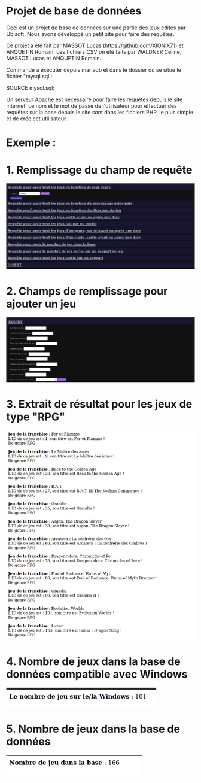 # Projet de base de données

Ceci est un projet de base de données sur une partie des jeux édités par Ubisoft.
Nous avons développé un petit site pour faire des requêtes.

Ce projet a été fait par MASSOT Lucas (https://github.com/XIONIX71) et ANQUETIN Romain.
Les fichiers CSV on été faits par WALDNER Celine, MASSOT Lucas et ANQUETIN Romain.

Commande a exécuter depuis mariadb et dans le dossier où se situe le fichier "mysql.sql :

SOURCE mysql.sql;


Un serveur Apache est nécessaire pour faire les requêtes depuis le site internet.
Le nom et le mot de passe de l'utilisateur pour effectuer des requêtes sur la base depuis le site sont dans les fichiers PHP, le plus simple et de crée cet utilisateur.


# Exemple :

# 1. Remplissage du champ de requête
![ScreenShot](/Screenshot/Screenshot_20201105_181117.png?raw=true "Exemple")

# 2. Champs de remplissage pour ajouter un jeu
![ScreenShot](/Screenshot/Screenshot_20201105_181154.png?raw=true "Exemple")

# 3. Extrait de résultat pour les jeux de type "RPG"
![ScreenShot](/Screenshot/Screenshot_20201105_182322.png?raw=true "Exemple de d'utilisation")

# 4. Nombre de jeux dans la base de données compatible avec Windows
![ScreenShot](/Screenshot/Screenshot_20201105_182452.png?raw=true "Exemple de d'utilisation")

# 5. Nombre de jeux dans la base de données
![ScreenShot](/Screenshot/Screenshot_20201105_182511.png?raw=true "Exemple de d'utilisation")
